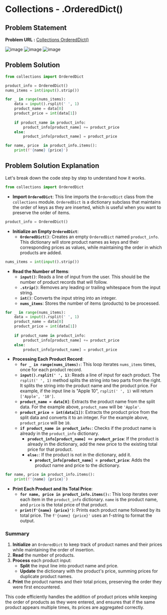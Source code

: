 <h1>Collections - .OrderedDict()</h1>


## Problem Statement

**Problem URL :** [Collections OrderedDict()](https://www.hackerrank.com/challenges/py-collections-ordereddict/problem?isFullScreen=true)

![image](https://github.com/user-attachments/assets/a42819b7-f7ba-4e6e-9892-ef8f00cbc2dc)
![image](https://github.com/user-attachments/assets/ffa8fc6d-eb0c-43a0-af70-93903fd0be6e)
![image](https://github.com/user-attachments/assets/82d6c22e-1f76-4a4e-85b6-357fbc142a46)


## Problem Solution
```py
from collections import OrderedDict

product_info = OrderedDict()
nums_items = int(input().strip())

for _ in range(nums_items):
    data = input().rsplit(' ', 1)
    product_name = data[0]
    product_price = int(data[1])
    
    if product_name in product_info:
        product_info[product_name] += product_price
    else:
        product_info[product_name] = product_price

for name, price  in product_info.items():
    print(f'{name} {price}')
```

## Problem Solution Explanation

Let's break down the code step by step to understand how it works.


```python
from collections import OrderedDict
```
- **Import `OrderedDict`**: This line imports the `OrderedDict` class from the `collections` module. `OrderedDict` is a dictionary subclass that maintains the order of keys as they are inserted, which is useful when you want to preserve the order of items.

```python
product_info = OrderedDict()
```
- **Initialize an Empty `OrderedDict`**: 
  - **`OrderedDict()`**: Creates an empty `OrderedDict` named `product_info`. This dictionary will store product names as keys and their corresponding prices as values, while maintaining the order in which products are added.

```python
nums_items = int(input().strip())
```
- **Read the Number of Items**:
  - **`input()`**: Reads a line of input from the user. This should be the number of product records that will follow.
  - **`.strip()`**: Removes any leading or trailing whitespace from the input string.
  - **`int()`**: Converts the input string into an integer.
  - **`nums_items`**: Stores the number of items (products) to be processed.

```python
for _ in range(nums_items):
    data = input().rsplit(' ', 1)
    product_name = data[0]
    product_price = int(data[1])
    
    if product_name in product_info:
        product_info[product_name] += product_price
    else:
        product_info[product_name] = product_price
```
- **Processing Each Product Record**:
  - **`for _ in range(nums_items):`**: This loop iterates `nums_items` times, once for each product record.
  - **`input().rsplit(' ', 1)`**: Reads a line of input for each product. The `rsplit(' ', 1)` method splits the string into two parts from the right. It splits the string into the product name and the product price. For example, if the input line is "Apple 10", `rsplit(' ', 1)` will return `['Apple', '10']`.
  - **`product_name = data[0]`**: Extracts the product name from the split data. For the example above, `product_name` will be `'Apple'`.
  - **`product_price = int(data[1])`**: Extracts the product price from the split data and converts it to an integer. For the example above, `product_price` will be `10`.
  - **`if product_name in product_info:`**: Checks if the product name is already in the `product_info` dictionary.
    - **`product_info[product_name] += product_price`**: If the product is already in the dictionary, add the new price to the existing total price for that product.
    - **`else:`**: If the product is not in the dictionary, add it.
      - **`product_info[product_name] = product_price`**: Adds the product name and price to the dictionary.

```python
for name, price in product_info.items():
    print(f'{name} {price}')
```
- **Print Each Product and Its Total Price**:
  - **`for name, price in product_info.items():`**: This loop iterates over each item in the `product_info` dictionary. `name` is the product name, and `price` is the total price of that product.
  - **`print(f'{name} {price}')`**: Prints each product name followed by its total price. The `f'{name} {price}'` uses an f-string to format the output.

### Summary

1. **Initialize** an `OrderedDict` to keep track of product names and their prices while maintaining the order of insertion.
2. **Read** the number of products.
3. **Process** each product input:
   - **Split** the input line into product name and price.
   - **Update** the dictionary with the product's price, summing prices for duplicate product names.
4. **Print** the product names and their total prices, preserving the order they were first encountered.

This code efficiently handles the addition of product prices while keeping the order of products as they were entered, and ensures that if the same product appears multiple times, its prices are aggregated correctly.
